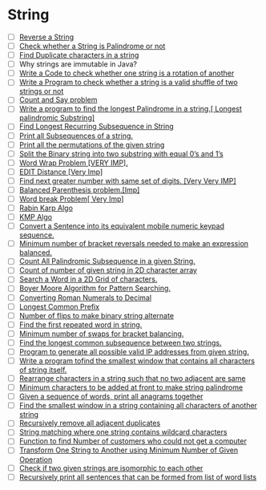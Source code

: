 # String

- [ ] [Reverse a String](https://leetcode.com/problems/reverse-string/)                                 
- [ ] [Check whether a String is Palindrome or not](https://practice.geeksforgeeks.org/problems/palindrome-string0817/1)                                                                                           
- [ ] [Find Duplicate characters in a string](https://www.geeksforgeeks.org/print-all-the-duplicates-in-the-input-string/)                                                                                         
- [ ] Why strings are immutable in Java?                                                                                                                                                                           
- [ ] [Write a Code to check whether one string is a rotation of another](https://www.geeksforgeeks.org/a-program-to-check-if-strings-are-rotations-of-each-other/)                                                
- [ ] [Write a Program to check whether a string is a valid shuffle of two strings or not](https://www.programiz.com/java-programming/examples/check-valid-shuffle-of-strings)                                     
- [ ] [Count and Say problem](https://leetcode.com/problems/count-and-say/)                                                                                                                                        
- [ ] [Write a program to find the longest Palindrome in a string.\[ Longest palindromic Substring\]](https://practice.geeksforgeeks.org/problems/longest-palindrome-in-a-string/0)                                
- [ ] [Find Longest Recurring Subsequence in String](https://practice.geeksforgeeks.org/problems/longest-repeating-subsequence/0)                                                                                  
- [ ] [Print all Subsequences of a string.](https://www.geeksforgeeks.org/print-subsequences-string/)                                                                                                              
- [ ] [Print all the permutations of the given string](https://practice.geeksforgeeks.org/problems/permutations-of-a-given-string/0)                                                                               
- [ ] [Split the Binary string into two substring with equal 0’s and 1’s](https://www.geeksforgeeks.org/split-the-binary-string-into-substrings-with-equal-number-of-0s-and-1s/)                                   
- [ ] [Word Wrap Problem \[VERY IMP\].](https://practice.geeksforgeeks.org/problems/word-wrap/0)                                                                                                                   
- [ ] [EDIT Distance \[Very Imp\]](https://practice.geeksforgeeks.org/problems/edit-distance3702/1)                                                                                                                
- [ ] [Find next greater number with same set of digits. \[Very Very IMP\]](https://practice.geeksforgeeks.org/problems/next-permutation/0)                                                                        
- [ ] [Balanced Parenthesis problem.\[Imp\]](https://practice.geeksforgeeks.org/problems/parenthesis-checker/0)                                                                                                    
- [ ] [Word break Problem\[ Very Imp\]](https://practice.geeksforgeeks.org/problems/word-break/0)                                                                                                                  
- [ ] [Rabin Karp Algo](https://www.geeksforgeeks.org/rabin-karp-algorithm-for-pattern-searching/)                                                                                                                 
- [ ] [KMP Algo](https://practice.geeksforgeeks.org/problems/longest-prefix-suffix2527/1)                                                                                                                          
- [ ] [Convert a Sentence into its equivalent mobile numeric keypad sequence.](https://www.geeksforgeeks.org/convert-sentence-equivalent-mobile-numeric-keypad-sequence/)                                          
- [ ] [Minimum number of bracket reversals needed to make an expression balanced.](https://practice.geeksforgeeks.org/problems/count-the-reversals/0)                                                              
- [ ] [Count All Palindromic Subsequence in a given String.](https://practice.geeksforgeeks.org/problems/count-palindromic-subsequences/1)                                                                         
- [ ] [Count of number of given string in 2D character array](https://www.geeksforgeeks.org/find-count-number-given-string-present-2d-character-array/)                                                            
- [ ] [Search a Word in a 2D Grid of characters.](https://practice.geeksforgeeks.org/problems/find-the-string-in-grid/0)                                                                                           
- [ ] [Boyer Moore Algorithm for Pattern Searching.](https://www.geeksforgeeks.org/boyer-moore-algorithm-for-pattern-searching/)                                                                                   
- [ ] [Converting Roman Numerals to Decimal](https://practice.geeksforgeeks.org/problems/roman-number-to-integer/0)                                                                                                
- [ ] [Longest Common Prefix](https://leetcode.com/problems/longest-common-prefix/)                                                                                                                                
- [ ] [Number of flips to make binary string alternate](https://practice.geeksforgeeks.org/problems/min-number-of-flips/0)                                                                                         
- [ ] [Find the first repeated word in string.](https://practice.geeksforgeeks.org/problems/second-most-repeated-string-in-a-sequence/0)                                                                           
- [ ] [Minimum number of swaps for bracket balancing.](https://practice.geeksforgeeks.org/problems/minimum-swaps-for-bracket-balancing/0)                                                                          
- [ ] [Find the longest common subsequence between two strings.](https://practice.geeksforgeeks.org/problems/longest-common-subsequence/0)                                                                         
- [ ] [Program to generate all possible valid IP addresses from given string.](https://www.geeksforgeeks.org/program-generate-possible-valid-ip-addresses-given-string/)                                           
- [ ] [Write a program tofind the smallest window that contains all characters of string itself.](https://practice.geeksforgeeks.org/problems/smallest-distant-window/0)                                           
- [ ] [Rearrange characters in a string such that no two adjacent are same](https://practice.geeksforgeeks.org/problems/rearrange-characters/0)                                                                    
- [ ] [Minimum characters to be added at front to make string palindrome](https://www.geeksforgeeks.org/minimum-characters-added-front-make-string-palindrome/)                                                    
- [ ] [Given a sequence of words, print all anagrams together](https://practice.geeksforgeeks.org/problems/k-anagrams-1/0)                                                                                         
- [ ] [Find the smallest window in a string containing all characters of another string](https://practice.geeksforgeeks.org/problems/smallest-window-in-a-string-containing-all-the-characters-of-another-string/0)
- [ ] [Recursively remove all adjacent duplicates](https://practice.geeksforgeeks.org/problems/consecutive-elements/0)                                                                                             
- [ ] [String matching where one string contains wildcard characters](https://practice.geeksforgeeks.org/problems/wildcard-string-matching/0)                                                                      
- [ ] [Function to find Number of customers who could not get a computer](https://www.geeksforgeeks.org/function-to-find-number-of-customers-who-could-not-get-a-computer/)                                        
- [ ] [Transform One String to Another using Minimum Number of Given Operation](https://www.geeksforgeeks.org/transform-one-string-to-another-using-minimum-number-of-given-operation/)                            
- [ ] [Check if two given strings are isomorphic to each other](https://practice.geeksforgeeks.org/problems/isomorphic-strings/0)                                                                                  
- [ ] [Recursively print all sentences that can be formed from list of word lists](https://www.geeksforgeeks.org/recursively-print-all-sentences-that-can-be-formed-from-list-of-word-lists/)                      
